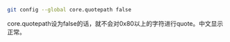 ```sh
git config --global core.quotepath false
```

core.quotepath设为false的话，就不会对0x80以上的字符进行quote。中文显示正常。